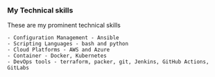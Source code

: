 ### My Technical skills

These are my prominent technical skills

    - Configuration Management - Ansible
    - Scripting Languages - bash and python
    - Cloud Platforms - AWS and Azure
    - Container - Docker, Kubernetes
    - DevOps tools - terraform, packer, git, Jenkins, GitHub Actions, GitLabs